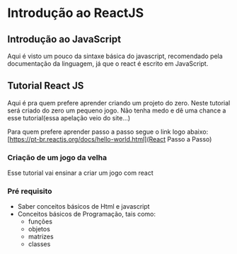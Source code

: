 # Introdução ao ReactJS

## Introdução ao JavaScript

Aqui é visto um pouco da sintaxe básica do javascript, recomendado pela documentação da linguagem, já que o react é escrito em JavaScript.

## Tutorial React JS

Aqui é pra quem prefere aprender criando um projeto do zero. Neste tutorial será criado do zero um pequeno jogo. Não tenha medo e dê uma chance a esse tutorial(essa apelação veio do site...)

Para quem prefere aprender passo a passo segue o link logo abaixo:
[https://pt-br.reactjs.org/docs/hello-world.html](React Passo a Passo)

### Criação de um jogo da velha

Esse tutorial vai ensinar a criar um jogo com react

### Pré requisito

- Saber conceitos básicos de Html e javascript
- Conceitos básicos de Programação, tais como:
  - funções
  - objetos
  - matrizes
  - classes

